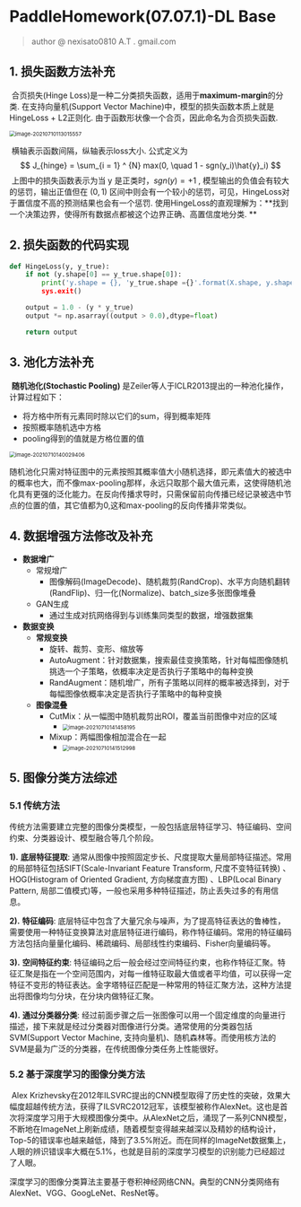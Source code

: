

# PaddleHomework(07.07.1)-DL Base

> author @ nexisato0810 A.T . gmail.com

## 1. 损失函数方法补充

​	合页损失(Hinge Loss)是一种二分类损失函数，适用于**maximum-margin**的分类. 在支持向量机(Support Vector Machine)中，模型的损失函数本质上就是HingeLoss + L2正则化. 由于函数形状像一个合页，因此命名为合页损失函数. 

<img src="https://msigl62m-1258130641.cos.ap-shanghai.myqcloud.com/%20typora-user-images/image-20210710113015557.png" alt="image-20210710113015557" style="zoom:67%;" />

​	横轴表示函数间隔，纵轴表示loss大小.   公式定义为
$$
J_{hinge} = \sum_{i = 1} ^ {N} max(0, \quad 1 - sgn(y_i)\hat{y}_i)
$$
​	上图中的损失函数表示为当 y 是正类时，$sgn(y) = +1$ , 模型输出的负值会有较大的惩罚，输出正值但在 $(0, 1)$ 区间中则会有一个较小的惩罚，可见，HingeLoss对于置信度不高的预测结果也会有一个惩罚. 使用HingeLoss的直观理解为：**找到一个决策边界，使得所有数据点都被这个边界正确、高置信度地分类. ** 



## 2. 损失函数的代码实现

```python
def HingeLoss(y, y_true):
    if not (y.shape[0] == y_true.shape[0]):
        print('y.shape = {}, 'y_true.shape ={}'.format(X.shape, y.shape))
        sys.exit()

    output = 1.0 - (y * y_true)
    output *= np.asarray((output > 0.0),dtype=float)

    return output
```

## 3. 池化方法补充

​	**随机池化(Stochastic Pooling)** 是Zeiler等人于ICLR2013提出的一种池化操作，计算过程如下：

- 将方格中所有元素同时除以它们的sum，得到概率矩阵
- 按照概率随机选中方格
- pooling得到的值就是方格位置的值

<img src="https://msigl62m-1258130641.cos.ap-shanghai.myqcloud.com/%20typora-user-images/image-20210710140029406.png" alt="image-20210710140029406" style="zoom:67%;" />

​		随机池化只需对特征图中的元素按照其概率值大小随机选择，即元素值大的被选中的概率也大，而不像max-pooling那样，永远只取那个最大值元素，这使得随机池化具有更强的泛化能力。在反向传播求导时，只需保留前向传播已经记录被选中节点的位置的值，其它值都为0,这和max-pooling的反向传播非常类似。

## 4. 数据增强方法修改及补充

- **数据增广**
    - 常规增广
        - 图像解码(ImageDecode)、随机裁剪(RandCrop)、水平方向随机翻转(RandFlip)、归一化(Normalize)、batch_size多张图像堆叠
    - GAN生成
        - 通过生成对抗网络得到与训练集同类型的数据，增强数据集
- **数据变换**
    - **常规变换**
        - 旋转、裁剪、变形、缩放等
        - AutoAugment：针对数据集，搜索最佳变换策略，针对每幅图像随机挑选一个子策略，依概率决定是否执行子策略中的每种变换
        - RandAugment：随机增广，所有子策略以同样的概率被选择到，对于每幅图像依概率决定是否执行子策略中的每种变换
    - **图像混叠**
        - CutMix：从一幅图中随机裁剪出ROI，覆盖当前图像中对应的区域
            - <img src="https://msigl62m-1258130641.cos.ap-shanghai.myqcloud.com/%20typora-user-images/image-20210710141458195.png" alt="image-20210710141458195" style="zoom:67%;" />
        - Mixup：两幅图像相加混合在一起
            - <img src="https://msigl62m-1258130641.cos.ap-shanghai.myqcloud.com/%20typora-user-images/image-20210710141512998.png" alt="image-20210710141512998" style="zoom:67%;" />



## 5. 图像分类方法综述

### 5.1 传统方法

​		传统方法需要建立完整的图像分类模型，一般包括底层特征学习、特征编码、空间约束、分类器设计、模型融合等几个阶段。

**1).** **底层特征提取**: 通常从图像中按照固定步长、尺度提取大量局部特征描述。常用的局部特征包括SIFT(Scale-Invariant Feature Transform, 尺度不变特征转换) 、HOG(Histogram of Oriented Gradient, 方向梯度直方图) 、LBP(Local Binary Pattern, 局部二值模式)等，一般也采用多种特征描述，防止丢失过多的有用信息。

**2).** **特征编码**: 底层特征中包含了大量冗余与噪声，为了提高特征表达的鲁棒性，需要使用一种特征变换算法对底层特征进行编码，称作特征编码。常用的特征编码方法包括向量量化编码、稀疏编码、局部线性约束编码、Fisher向量编码等。

**3).** **空间特征约束**: 特征编码之后一般会经过空间特征约束，也称作特征汇聚。特征汇聚是指在一个空间范围内，对每一维特征取最大值或者平均值，可以获得一定特征不变形的特征表达。金字塔特征匹配是一种常用的特征汇聚方法，这种方法提出将图像均匀分块，在分块内做特征汇聚。

**4).** **通过分类器分类**: 经过前面步骤之后一张图像可以用一个固定维度的向量进行描述，接下来就是经过分类器对图像进行分类。通常使用的分类器包括SVM(Support Vector Machine, 支持向量机)、随机森林等。而使用核方法的SVM是最为广泛的分类器，在传统图像分类任务上性能很好。



### 5.2 基于深度学习的图像分类方法

​	Alex Krizhevsky在2012年ILSVRC提出的CNN模型取得了历史性的突破，效果大幅度超越传统方法，获得了ILSVRC2012冠军，该模型被称作AlexNet。这也是首次将深度学习用于大规模图像分类中。从AlexNet之后，涌现了一系列CNN模型，不断地在ImageNet上刷新成绩，随着模型变得越来越深以及精妙的结构设计，Top-5的错误率也越来越低，降到了3.5%附近。而在同样的ImageNet数据集上，人眼的辨识错误率大概在5.1%，也就是目前的深度学习模型的识别能力已经超过了人眼。

​	深度学习的图像分类算法主要基于卷积神经网络CNN。典型的CNN分类网络有AlexNet、VGG、GoogLeNet、ResNet等。

